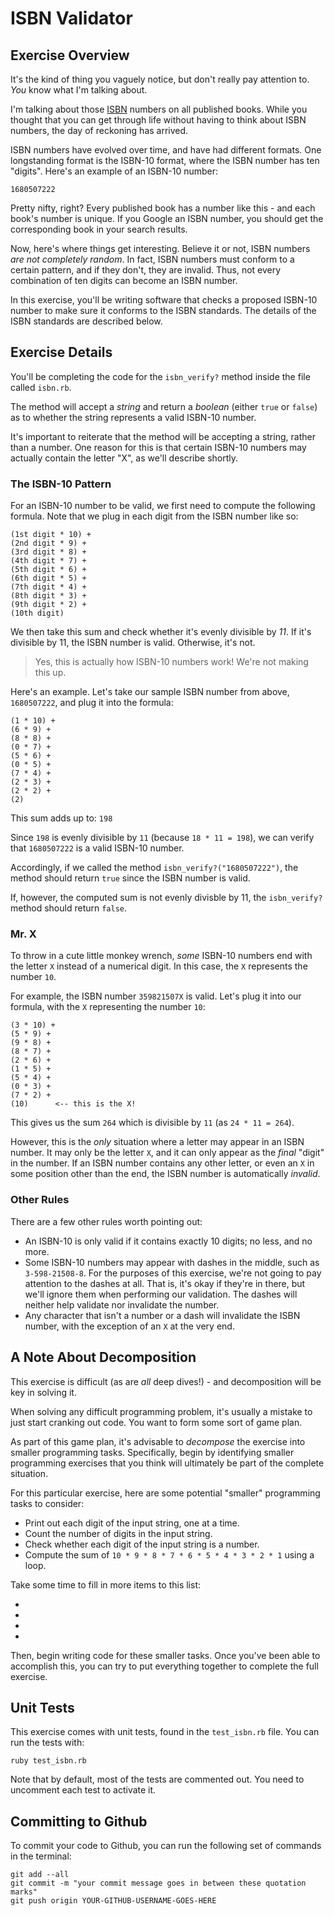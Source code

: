 # ISBN Validator

## Exercise Overview

It's the kind of thing you vaguely notice, but don't really pay attention to. _You_ know what I'm talking about.

I'm talking about those [ISBN](https://en.wikipedia.org/wiki/International_Standard_Book_Number) numbers on all published books. While you thought that you can get through life without having to think about ISBN numbers, the day of reckoning has arrived.

ISBN numbers have evolved over time, and have had different formats. One longstanding format is the ISBN-10 format, where the ISBN number has ten "digits". Here's an example of an ISBN-10 number:

```
1680507222
```

Pretty nifty, right? Every published book has a number like this - and each book's number is unique. If you Google an ISBN number, you should get the corresponding book in your search results.

Now, here's where things get interesting. Believe it or not, ISBN numbers _are not completely random_. In fact, ISBN numbers must conform to a certain pattern, and if they don't, they are invalid. Thus, not every combination of ten digits can become an ISBN number.

In this exercise, you'll be writing software that checks a proposed ISBN-10 number to make sure it conforms to the ISBN standards. The details of the ISBN standards are described below.

## Exercise Details

You'll be completing the code for the `isbn_verify?` method inside the file called `isbn.rb`.

The method will accept a _string_ and return a _boolean_ (either `true` or `false`) as to whether the string represents a valid ISBN-10 number.

It's important to reiterate that the method will be accepting a string, rather than a number. One reason for this is that certain ISBN-10 numbers may actually contain the letter "X", as we'll describe shortly.

### The ISBN-10 Pattern

For an ISBN-10 number to be valid, we first need to compute the following formula. Note that we plug in each digit from the ISBN number like so:

```
(1st digit * 10) +
(2nd digit * 9) +
(3rd digit * 8) +
(4th digit * 7) +
(5th digit * 6) +
(6th digit * 5) +
(7th digit * 4) +
(8th digit * 3) +
(9th digit * 2) +
(10th digit)
```

We then take this sum and check whether it's evenly divisible by _11_. If it's divisible by 11, the ISBN number is valid. Otherwise, it's not.

> Yes, this is actually how ISBN-10 numbers work! We're not making this up.

Here's an example. Let's take our sample ISBN number from above, `1680507222`, and plug it into the formula:

```
(1 * 10) +
(6 * 9) +
(8 * 8) +
(0 * 7) +
(5 * 6) +
(0 * 5) +
(7 * 4) +
(2 * 3) +
(2 * 2) +
(2)
```

This sum adds up to: `198`

Since `198` is evenly divisible by `11` (because `18 * 11 = 198`), we can verify that `1680507222` is a valid ISBN-10 number.

Accordingly, if we called the method `isbn_verify?("1680507222")`, the method should return `true` since the ISBN number is valid.

If, however, the computed sum is not evenly divisble by 11, the `isbn_verify?` method should return `false`.

### Mr. X

To throw in a cute little monkey wrench, _some_ ISBN-10 numbers end with the letter `X` instead of a numerical digit. In this case, the `X` represents the number `10`.

For example, the ISBN number `359821507X` is valid. Let's plug it into our formula, with the `X` representing the number `10`:

```
(3 * 10) +
(5 * 9) +
(9 * 8) +
(8 * 7) +
(2 * 6) +
(1 * 5) +
(5 * 4) +
(0 * 3) +
(7 * 2) +
(10)      <-- this is the X!
```

This gives us the sum `264` which is divisible by `11` (as `24 * 11 = 264`).

However, this is the _only_ situation where a letter may appear in an ISBN number. It may only be the letter `X`, and it can only appear as the _final_ "digit" in the number. If an ISBN number contains any other letter, or even an `X` in some position other than the end, the ISBN number is automatically _invalid_.

### Other Rules

There are a few other rules worth pointing out:

- An ISBN-10 is only valid if it contains exactly 10 digits; no less, and no more.
- Some ISBN-10 numbers may appear with dashes in the middle, such as `3-598-21508-8`. For the purposes of this exercise, we're not going to pay attention to the dashes at all. That is, it's okay if they're in there, but we'll ignore them when performing our validation. The dashes will neither help validate nor invalidate the number.
- Any character that isn't a number or a dash will invalidate the ISBN number, with the exception of an `X` at the very end.

## A Note About Decomposition

This exercise is difficult (as are _all_ deep dives!) - and decomposition will be key in solving it.

When solving any difficult programming problem, it's usually a mistake to just start cranking out code. You want to form some sort of game plan.

As part of this game plan, it's advisable to _decompose_ the exercise into smaller programming tasks. Specifically, begin by identifying smaller programming exercises that you think will ultimately be part of the complete situation.

For this particular exercise, here are some potential "smaller" programming tasks to consider:

- Print out each digit of the input string, one at a time.
- Count the number of digits in the input string.
- Check whether each digit of the input string is a number.
- Compute the sum of `10 * 9 * 8 * 7 * 6 * 5 * 4 * 3 * 2 * 1` using a loop.

Take some time to fill in more items to this list:

-
-
-
-

Then, begin writing code for these smaller tasks. Once you've been able to accomplish this, you can try to put everything together to complete the full exercise.

## Unit Tests

This exercise comes with unit tests, found in the `test_isbn.rb` file. You can run the tests with:

```
ruby test_isbn.rb
```

Note that by default, most of the tests are commented out. You need to uncomment each test to activate it.

## Committing to Github

To commit your code to Github, you can run the following set of commands in the terminal:

```
git add --all
git commit -m "your commit message goes in between these quotation marks"
git push origin YOUR-GITHUB-USERNAME-GOES-HERE
```
